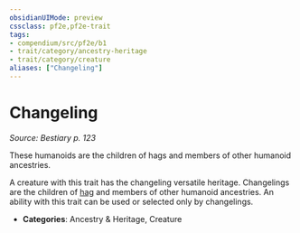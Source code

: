 ```yaml
---
obsidianUIMode: preview
cssclass: pf2e,pf2e-trait
tags:
- compendium/src/pf2e/b1
- trait/category/ancestry-heritage
- trait/category/creature
aliases: ["Changeling"]
---
```

# Changeling  
*Source: Bestiary p. 123*  

These humanoids are the children of hags and members of other humanoid ancestries.

A creature with this trait has the changeling versatile heritage. Changelings are the children of [hag](rules/traits/hag.md) and members of other humanoid ancestries. An ability with this trait can be used or selected only by changelings.

- **Categories**: Ancestry & Heritage, Creature